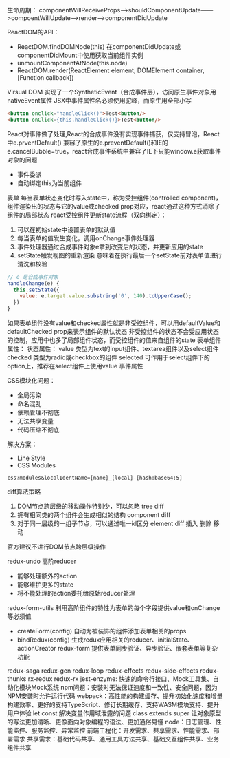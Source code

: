 生命周期：
componentWillReceiveProps——>shouldComponentUpdate——>compoentWillUpdate——>render——>componentDidUpdate

ReactDOM的API：
- ReactDOM.findDOMNode(this) 在componentDidUpdate或componentDidMount中使用获取当前组件实例
- unmountComponentAtNode(this.node)
- ReactDOM.render(ReactElement element, DOMElement container, [Function callback])

Virsual DOM 实现了一个SyntheticEvent（合成事件层），访问原生事件对象用nativeEvent属性
JSX中事件属性名必须使用驼峰，而原生用全部小写
```html
<button onclick="handleClick()">Test<button/>
<button onClick={this.handleClick()}>Test<button/>
```
React对事件做了处理,React的合成事件没有实现事件捕获，仅支持冒泡，React中e.prventDefault() 兼容了原生的e.preventDefault()和IE的e.cancelBubble=true，react合成事件系统中兼容了IE下只能window.e获取事件对象的问题
- 事件委派
- 自动绑定this为当前组件

表单
每当表单状态变化时写入state中，称为受控组件(controlled component)，组件渲染出的状态与它的value或checked prop对应，react通过这种方式消除了组件的局部状态
react受控组件更新state流程（双向绑定）：
1. 可以在初始state中设置表单的默认值
2. 每当表单的值发生变化，调用onChange事件处理器
3. 事件处理器通过合成事件对象e拿到改变后的状态，并更新应用的state
4. setState触发视图的重新渲染
意味着在执行最后一个setState前对表单值进行清洗和校验
```js
// e 是合成事件对象
handleChange(e) {
  this.setState({
    value: e.target.value.substring('0', 140).toUpperCase();
  })
}
```
如果表单组件没有value和checked属性就是非受控组件，可以用defaultValue和defaultChecked prop来表示组件的默认状态
非受控组件的状态不会受应用状态的控制，应用中也多了局部组件状态，而受控组件的值来自组件的state
表单组件属性：
  状态属性：
    value 类型为text的input组件、textarea组件以及select组件
    checked 类型为radio或checkbox的组件
    selected 可作用于select组件下的option上，推荐在select组件上使用value
  事件属性

CSS模块化问题：
- 全局污染
- 命名混乱
- 依赖管理不彻底
- 无法共享变量
- 代码压缩不彻底

解决方案：
- Line Style
- CSS Modules 
```
css?modules&localIdentName=[name]_[local]-[hash:base64:5]
```


diff算法策略
1. DOM节点跨层级的移动操作特别少，可以忽略 tree diff
2. 拥有相同类的两个组件会生成相似的结构 component diff
3. 对于同一层级的一组子节点，可以通过唯一id区分 element diff 插入 删除 移动

官方建议不进行DOM节点跨层级操作

redux-undo
高阶reducer
- 能够处理额外的action
- 能够维护更多的state
- 将不能处理的action委托给原始reducer处理

redux-form-utils 利用高阶组件的特性为表单的每个字段提供value和onChange等必须值
  - createForm(config) 自动为被装饰的组件添加表单相关的props
  - bindRedux(config) 生成redux应用相关的reducer、initialState、actionCreator
redux-form 提供表单同步验证、异步验证、嵌套表单等复杂功能


redux-saga redux-gen redux-loop redux-effects redux-side-effects redux-thunks rx-redux redux-rx
jest-enzyme: 快速的命令行接口、Mock工具集、自动化模块Mock系统
npm问题：安装时无法保证速度和一致性、安全问题，因为NPM安装时允许运行代码
webpack：高性能的构建缓存、提升初始化速度和增量构建效率、更好的支持TypeScript、修订长期缓存、支持WASM模块支持、提升用户体验
let const 解决变量作用域泄露的问题
class extends super 让对象原型的写法更加清晰、更像面向对象编程的语法、更加通俗易懂
node：日志管理、性能监控、服务监控、异常监控
前端工程化：开发需求、共享需求、性能需求、部署需求
共享需求：基础代码共享、通用工具方法共享、基础交互组件共享、业务组件共享


